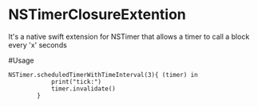 # NSTimerClosureExtention
It's a native swift extension for NSTimer that allows a timer to call a block every 'x' seconds

#Usage
```
NSTimer.scheduledTimerWithTimeInterval(3){ (timer) in
            print("tick:")
            timer.invalidate()
        }
```
